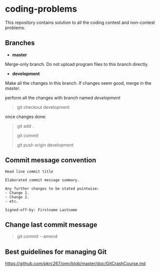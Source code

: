 # coding-problems
This repository contains solution to all the coding contest and non-contest problems.

## Branches
- **master**

Merge-only branch. Do not upload program files to this branch directly.

- **development**

Make all the changes in this branch. If changes seem good, merge in the *master*.

perform all the changes with branch named *development*
> git checkout development


once changes done:
> git add .
> 
> git commit
> 
> git push origin development


## Commit message convention
    Head line commit title

    Elaborated commit message summary.

    Any further changes to be stated pointwise:
    - Change 1.
    - Change 2.
    - etc.

    Signed-off-by: Firstname Lastname


## Change last commit message
> git commit --amend

## Best guidelines for managing Git
https://github.com/pkrc267/omr/blob/master/doc/GitCrashCourse.md

